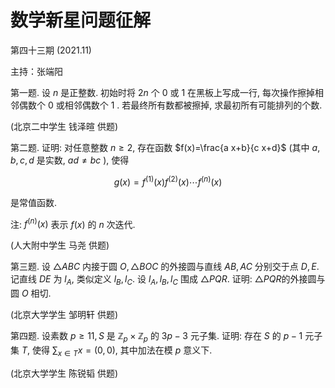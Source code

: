 # 数学新星问题征解 

第四十三期 (2021.11)

主持：张端阳

第一题. 设 $n$ 是正整数. 初始时将 $2 n$ 个 0 或 1 在黑板上写成一行, 每次操作擦掉相邻偶数个 0 或相邻偶数个 1 . 若最终所有数都被擦掉, 求最初所有可能排列的个数.

(北京二中学生 钱泽暄 供题)

第二题. 证明: 对任意整数 $n \geq 2$, 存在函数 $f(x)=\frac{a x+b}{c x+d}$ (其中 $a, b, c, d$ 是实数, $a d \neq b c$ ), 使得

$$
g(x)=f^{(1)}(x) f^{(2)}(x) \cdots f^{(n)}(x)
$$

是常值函数.

注: $f^{(n)}(x)$ 表示 $f(x)$ 的 $n$ 次迭代.

(人大附中学生 马尧 供题)

第三题. 设 $\triangle A B C$ 内接于圆 $O, \triangle B O C$ 的外接圆与直线 $A B, A C$ 分别交于点 $D, E$. 记直线 $D E$ 为 $l_{A}$, 类似定义 $l_{B}, l_{C}$. 设 $l_{A}, l_{B}, l_{C}$ 围成 $\triangle P Q R$. 证明: $\triangle P Q R$的外接圆与圆 $O$ 相切.

(北京大学学生 邹明轩 供题)

第四题. 设素数 $p \geq 11, S$ 是 $\mathbb{Z}_{p} \times \mathbb{Z}_{p}$ 的 $3 p-3$ 元子集. 证明: 存在 $S$ 的 $p-1$ 元子集 $T$, 使得 $\sum_{x \in T} x=(0,0)$, 其中加法在模 $p$ 意义下.

(北京大学学生 陈锐韬 供题)

